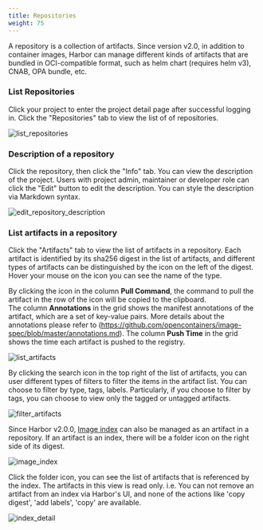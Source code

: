 ```yaml
---
title: Repositories
weight: 75
---
```


A repository is a collection of artifacts.  Since version v2.0, in addition to container images, Harbor can manage different kinds of artifacts that are bundled in OCI-compatible format, such as helm chart (requires helm v3), CNAB, OPA bundle, etc.

### List Repositories

Click your project to enter the project detail page after successful logging in.  Click the "Repositories" tab to view the list of of repositories. 

![list_repositories](../../../img/list-repositories.png)

### Description of a repository

Click the repository, then click the "Info" tab.  You can view the description of the project.  Users with project admin, maintainer or developer role can click the "Edit" button to edit the description.  You can style the description via Markdown syntax.

![edit_repository_description](../../../img/edit-repository-description.png)

### List artifacts in a repository

Click the "Artifacts" tab to view the list of artifacts in a repository.
Each artifact is identified by its sha256 digest in the list of artifacts, and different types of artifacts can be distinguished by the icon on the left of the digest.  Hover your mouse on the icon you can see the name of the type.  

By clicking the icon in the column **Pull Command**, the command to pull the artifact in the row of the icon will be copied to the clipboard.  
The column **Annotations** in the grid shows the manifest annotations of the artifact, which are a set of key-value pairs.  More details about the annotations please refer to (https://github.com/opencontainers/image-spec/blob/master/annotations.md).
The column **Push Time** in the grid shows the time each artifact is pushed to the registry.

![list_artifacts](../../../img/list-artifacts.png)

By clicking the search icon in the top right of the list of artifacts, you can user different types of filters to filter the items in the artifact list.  You can choose to filter by type, tags, labels.  Particularly, if you choose to filter by tags, you can choose to view only the tagged or untagged artifacts.

![filter_artifacts](../../../img/filter-artifacts.png)

Since Harbor v2.0.0, [Image index](https://raw.githubusercontent.com/opencontainers/image-spec/master/image-index.md) can also be managed as an artifact in a repository.  If an artifact is an index, there will be a folder icon on the right side of its digest.

![image_index](../../../img/index-icon.png)

Click the folder icon, you can see the list of artifacts that is referenced by the index.  The artifacts in this view is read only.  i.e. You can not remove an artifact from an index via Harbor's UI, and none of the actions like 'copy digest', 'add labels', 'copy' are available.

![index_detail](../../../img/index-detail.png)
